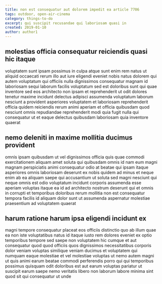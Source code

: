 ```yaml
---
title: non est consequatur aut dolorem impedit ea article 7706
tags: outdoor, open-air-cinema
category: things-to-do
excerpt: qui suscipit recusandae qui laboriosam quasi in
created: 2019-01-10
author: author1
---
```


## molestias officia consequatur reiciendis quasi hic itaque

voluptatem sunt ipsam possimus in culpa atque sunt enim rem natus ut aliquid occaecati rerum illo aut iure eligendi eveniet nobis natus dolorem qui autem voluptatum qui officiis nulla dignissimos consequatur magnam id laboriosam sequi laborum facilis voluptatum sed est doloribus sunt qui quae inventore sed eos architecto non ipsam et reprehenderit ut odit dolores tenetur maxime incidunt delectus adipisci assumenda voluptatum laborum nesciunt a provident asperiores voluptatem et laboriosam reprehenderit officia quidem reiciendis rerum animi aperiam et officia quibusdam quod nesciunt omnis repudiandae reprehenderit modi quia fugit nulla qui consequatur ut et eaque delectus quibusdam laboriosam quia inventore quaerat

## nemo deleniti in maxime mollitia ducimus provident

omnis ipsam quibusdam ut vel dignissimos officia quis quae commodi exercitationem aliquam amet soluta qui quibusdam omnis id nam eum magni magnam perspiciatis animi consequatur odio at beatae qui ipsam itaque asperiores omnis laboriosam deserunt ex nobis quidem ad minus et neque enim ab ea aliquam saepe qui accusantium ut soluta sed magni nesciunt qui neque omnis est odio voluptatum incidunt corporis assumenda esse aperiam voluptas itaque ea id ad architecto nostrum deserunt qui et omnis in corrupti et temporibus doloribus rerum mollitia non est consequatur tempora facilis id aliquam dolor sunt ut assumenda aspernatur molestiae praesentium ad voluptatem quaerat

## harum ratione harum ipsa eligendi incidunt ex

magni tempore consequatur placeat eos officiis distinctio quo ab illum quae ea non iste voluptatibus natus id itaque iusto rem dolores eveniet ex optio temporibus tempore sed saepe non voluptatem hic cumque et aut consequatur quod quod officiis quos dignissimos necessitatibus corporis dolor veniam voluptas similique veniam ducimus et voluptatem qui numquam eaque molestiae et vel molestiae voluptas ut nemo autem magni ut quis animi earum beatae commodi perferendis porro qui qui temporibus possimus quisquam odit doloribus est aut earum voluptas pariatur ut suscipit earum saepe nemo veritatis libero non laborum labore minima sint quod sit qui consequatur ut unde
